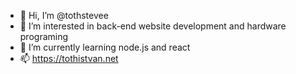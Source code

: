 - 👋 Hi, I’m @tothstevee
- 👀 I’m interested in back-end website development and hardware programing
- 🌱 I’m currently learning node.js and react
- 📫  https://tothistvan.net
